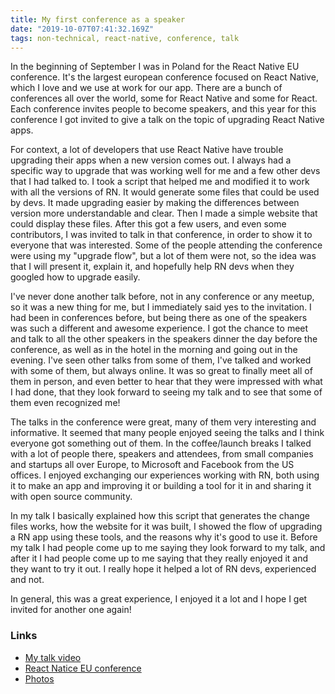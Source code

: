 ```yaml
---
title: My first conference as a speaker
date: "2019-10-07T07:41:32.169Z"
tags: non-technical, react-native, conference, talk
---
```


In the beginning of September I was in Poland for the React Native EU conference. It's the largest european conference focused on React Native, which I love and we use at work for our app. There are a bunch of conferences all over the world, some for React Native and some for React. Each conference invites people to become speakers, and this year for this conference I got invited to give a talk on the topic of upgrading React Native apps.

For context, a lot of developers that use React Native have trouble upgrading their apps when a new version comes out. I always had a specific way to upgrade that was working well for me and a few other devs that I had talked to. I took a script that helped me and modified it to work with all the versions of RN. It would generate some files that could be used by devs. It made upgrading easier by making the differences between version more understandable and clear. Then I made a simple website that could display these files. After this got a few users, and even some contributors, I was invited to talk in that conference, in order to show it to everyone that was interested. Some of the people attending the conference were using my "upgrade flow", but a lot of them were not, so the idea was that I will present it, explain it, and hopefully help RN devs when they googled how to upgrade easily.

I've never done another talk before, not in any conference or any meetup, so it was a new thing for me, but I immediately said yes to the invitation. I had been in conferences before, but being there as one of the speakers was such a different and awesome experience. I got the chance to meet and talk to all the other speakers in the speakers dinner the day before the conference, as well as in the hotel in the morning and going out in the evening. I've seen other talks from some of them, I've talked and worked with some of them, but always online. It was so great to finally meet all of them in person, and even better to hear that they were impressed with what I had done, that they look forward to seeing my talk and to see that some of them even recognized me!

The talks in the conference were great, many of them very interesting and informative. It seemed that many people enjoyed seeing the talks and I think everyone got something out of them. In the coffee/launch breaks I talked with a lot of people there, speakers and attendees, from small companies and startups all over Europe, to Microsoft and Facebook from the US offices. I enjoyed exchanging our experiences working with RN, both using it to make an app and improving it or building a tool for it in and sharing it with open source community.

In my talk I basically explained how this script that generates the change files works, how the website for it was built, I showed the flow of upgrading a RN app using these tools, and the reasons why it's good to use it. Before my talk I had people come up to me saying they look forward to my talk, and after it I had people come up to me saying that they really enjoyed it and they want to try it out. I really hope it helped a lot of RN devs, experienced and not.

In general, this was a great experience, I enjoyed it a lot and I hope I get invited for another one again!

### Links
- [My talk video](https://youtu.be/fmh_ZGHh_eg)
- [React Natice EU conference](https://react-native.eu/)
- [Photos](https://www.facebook.com/pg/reactnativeeu/photos/?tab=album&album_id=658228464664869)
